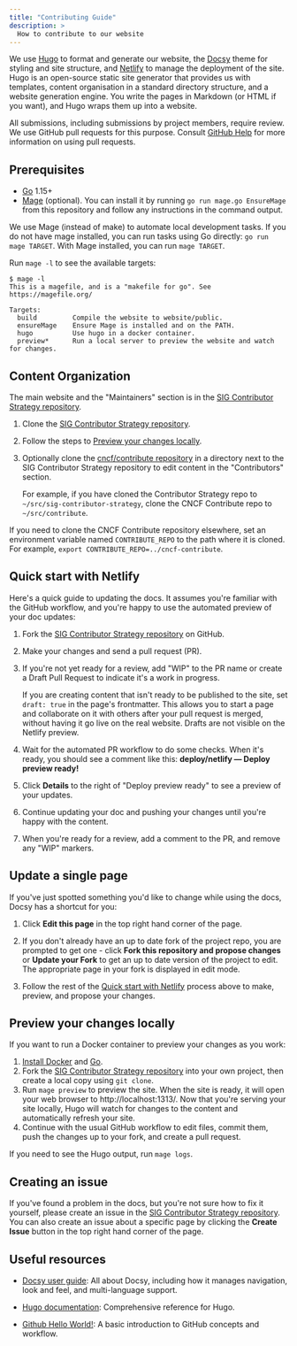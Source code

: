 ```yaml
---
title: "Contributing Guide"
description: >
  How to contribute to our website
---
```


We use [Hugo](https://gohugo.io/) to format and generate our website, the
[Docsy](https://github.com/google/docsy) theme for styling and site structure,
and [Netlify](https://www.netlify.com/) to manage the deployment of the site.
Hugo is an open-source static site generator that provides us with templates,
content organisation in a standard directory structure, and a website generation
engine. You write the pages in Markdown (or HTML if you want), and Hugo wraps
them up into a website.

All submissions, including submissions by project members, require review. We
use GitHub pull requests for this purpose. Consult
[GitHub Help](https://help.github.com/articles/about-pull-requests/) for more
information on using pull requests.

## Prerequisites

* [Go] 1.15+
* [Mage](https://magefile.org) (optional). You can install it by running 
  `go run mage.go EnsureMage` from this repository and follow any instructions
  in the command output.

We use Mage (instead of make) to automate local development tasks. If you 
do not have mage installed, you can run tasks using Go directly: `go run mage TARGET`.
With Mage installed, you can run `mage TARGET`.

Run `mage -l` to see the available targets:

```console
$ mage -l
This is a magefile, and is a "makefile for go". See https://magefile.org/

Targets:
  build         Compile the website to website/public.
  ensureMage    Ensure Mage is installed and on the PATH.
  hugo          Use hugo in a docker container.
  preview*      Run a local server to preview the website and watch for changes.
```

[Go]: https://golang.org/doc/install

## Content Organization

The main website and the "Maintainers" section is in the [SIG
Contributor Strategy repository]. 

1. Clone the [SIG Contributor Strategy repository].
1. Follow the steps to [Preview your changes locally](#preview-your-changes-locally).
1. Optionally clone the [cncf/contribute repository] in a directory
    next to the SIG Contributor Strategy repository to edit content
    in the "Contributors" section.
    
    For example, if you have cloned the Contributor Strategy repo to 
    `~/src/sig-contributor-strategy`, clone the CNCF Contribute repo to
    `~/src/contribute`.

If you need to clone the CNCF Contribute repository elsewhere, set an environment
variable named `CONTRIBUTE_REPO` to the path where it is cloned. For example, 
`export CONTRIBUTE_REPO=../cncf-contribute`.

## Quick start with Netlify

Here's a quick guide to updating the docs. It assumes you're familiar with the
GitHub workflow, and you're happy to use the automated preview of your doc
updates:

1. Fork the [SIG Contributor Strategy repository] on GitHub.
1. Make your changes and send a pull request (PR).
1. If you're not yet ready for a review, add "WIP" to the PR name or create a
   Draft Pull Request to indicate it's a work in progress.
   
   If you are creating content that isn't ready to be published to the site, set 
   `draft: true` in the page's frontmatter. This allows you to start a page and
   collaborate on it with others after your pull request is merged, without having
   it go live on the real website. Drafts are not visible on the Netlify
   preview.
   
1. Wait for the automated PR workflow to do some checks. When it's ready,
  you should see a comment like this: **deploy/netlify — Deploy preview ready!**
1. Click **Details** to the right of "Deploy preview ready" to see a preview
  of your updates.
1. Continue updating your doc and pushing your changes until you're happy with 
  the content.
1. When you're ready for a review, add a comment to the PR, and remove any
  "WIP" markers.

## Update a single page

If you've just spotted something you'd like to change while using the docs,
Docsy has a shortcut for you:

1. Click **Edit this page** in the top right hand corner of the page.

1. If you don't already have an up to date fork of the project repo, you are
   prompted to get one - click **Fork this repository and propose changes** or
   **Update your Fork** to get an up to date version of the project to edit. The
   appropriate page in your fork is displayed in edit mode.

1. Follow the rest of the [Quick start with Netlify](#quick-start-with-netlify)
   process above to make, preview, and propose your changes.

## Preview your changes locally

If you want to run a Docker container to preview your changes as you work:

1. [Install Docker](https://docs.docker.com/get-docker/) and [Go].
1. Fork the [SIG Contributor Strategy repository] into your own project, then
   create a local copy using `git clone`. 
1. Run `mage preview` to preview the site. When the site is ready, it will open
   your web browser to http://localhost:1313/. Now that you're serving your site
   locally, Hugo will watch for changes to the content and automatically refresh
   your site.
1. Continue with the usual GitHub workflow to edit files, commit them, push the
   changes up to your fork, and create a pull request.

If you need to see the Hugo output, run `mage logs`.

## Creating an issue

If you've found a problem in the docs, but you're not sure how to fix it
yourself, please create an issue in the [SIG Contributor Strategy repository].
You can also create an issue about a specific page by clicking the **Create
Issue** button in the top right hand corner of the page.

## Useful resources

* [Docsy user guide](https://www.docsy.dev/docs/): All about Docsy, including
  how it manages navigation, look and feel, and multi-language support.

* [Hugo documentation](https://gohugo.io/documentation/): Comprehensive reference for Hugo.

* [Github Hello World!](https://guides.github.com/activities/hello-world/): A
  basic introduction to GitHub concepts and workflow.

[SIG Contributor Strategy repository]: https://github.com/cncf/sig-contributor-strategy
[cncf/contribute repository]: https://github.com/cncf/contribute

